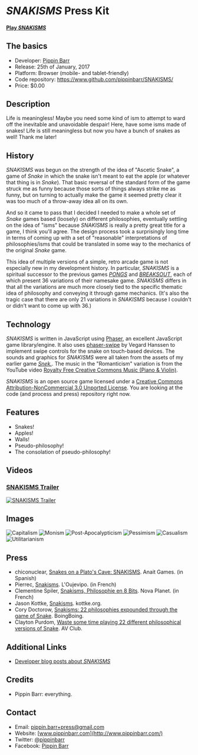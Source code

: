 # *SNAKISMS* Press Kit

#### [Play *SNAKISMS*](https://pippinbarr.github.io/SNAKISMS/)

## The basics

* Developer: [Pippin Barr](http://www.pippinbarr.com/)
* Release: 25th of January, 2017
* Platform: Browser (mobile- and tablet-friendly)
* Code repository: https://www.github.com/pippinbarr/SNAKISMS/
* Price: $0.00

## Description

Life is meaningless! Maybe you need some kind of ism to attempt to ward off the inevitable and unavoidable despair! Here, have some isms made of snakes! Life is still meaningless but now you have a bunch of snakes as well! Thank me later!

## History

*SNAKISMS* was begun on the strength of the idea of "Ascetic Snake", a game of *Snake* in which the snake isn't meant to eat the apple (or whatever that thing is in *Snake*). That basic reversal of the standard form of the game struck me as funny because those sorts of things always strike me as funny, but on turning to actually make the game it seemed pretty clear it was too much of a throw-away idea all on its own.

And so it came to pass that I decided I needed to make a whole set of *Snake* games based (loosely) on different philosophies, eventually settling on the idea of "isms" because *SNAKISMS* is really a pretty great title for a game, I think you'll agree. The design process took a surprisingly long time in terms of coming up with a set of "reasonable" interpretations of philosophies/isms that could be translated in some way to the mechanics of the original *Snake* game.

This idea of multiple versions of a simple, retro arcade game is not especially new in my development history. In particular, *SNAKISMS* is a spiritual successor to the previous games [*PONGS*](http://www.pippinbarr.com/games/pongs/Pongs.html) and [*BREAKSOUT*](http://www.pippinbarr.com/games/breaksout/), each of which present 36 variations of their namesake game. *SNAKISMS* differs in that all the variations are much more closely tied to the specific thematic idea of philosophy and conveying it through game mechanics. (It's also the tragic case that there are only 21 variations in *SNAKISMS* because I couldn't or didn't want to come up with 36.)

## Technology

*SNAKISMS* is written in JavaScript using [Phaser](http://www.phaser.io/), an excellent JavaScript game library/engine. It also uses [phaser-swipe](https://github.com/flogvit/phaser-swipe) by Vegard Hanssen to implement swipe controls for the snake on touch-based devices. The sounds and graphics for *SNAKISMS* were all taken from the assets of my earlier game [*Snek.*](https://www.pippinbarr.com/2013/06/13/snek/). The music in the "Romanticism" variation is from the YouTube video [Royalty Free Creative Commons Music (Piano & Violin)](https://www.youtube.com/watch?v=TZTtvwpXReA).

*SNAKISMS* is an open source game licensed under a [Creative Commons Attribution-NonCommercial 3.0 Unported License](http://creativecommons.org/licenses/by-nc/3.0/). You are looking at the code (and process and press) repository right now.

## Features

* Snakes!
* Apples!
* Walls!
* Pseudo-philosophy!
* The consolation of pseudo-philosophy!

## Videos

### [SNAKISMS Trailer](https://www.youtube.com/watch?v=p9MS7ERVLGA)

[![SNAKISMS Trailer](https://img.youtube.com/vi/p9MS7ERVLGA/0.jpg)](https://www.youtube.com/watch?v=p9MS7ERVLGA)

## Images

![Capitalism](images/Capitalism.png) ![Monism](images/Monism.png) ![Post-Apocalypticism](images/Post-Apocalypticism.png) ![Pessimism](images/Pessimism.png) ![Casualism](images/Casualism.png) ![Utilitarianism](images/Utilitarianism.png)

## Press
* chiconuclear, [Snakes on a Plato's Cave: SNAKISMS](http://www.anaitgames.com/articulos/snakisms-pippin-barr). Anait Games. (in Spanish)
* Pierrec, [Snakisms](http://oujevipo.fr/general/5895-snakisms/). L'Oujevipo. (in French)
* Clementine Spiler, [Snakisms, Philosophie en 8 Bits](http://www.novaplanet.com/novamag/70861/snakisms-philosophie-en-8-bits). Nova Planet. (in French)
* Jason Kottke, [Snakisms](http://kottke.org/17/03/snakisms). kottke.org.
* Cory Doctorow, [Snakisms: 22 philosophies expounded through the game of Snake](http://boingboing.net/2017/03/04/nothing-sounds-quite-like-a-33-2.html). BoingBoing.
* Clayton Purdom, [Waste some time playing 22 different philosophical versions of Snake](http://www.avclub.com/article/waste-some-time-playing-22-different-philosophical-251567). AV Club.

## Additional Links

* [Developer blog posts about *SNAKISMS*](http://www.pippinbarr.com/tag/snakisms?order=asc)

## Credits

* Pippin Barr: everything.

## Contact

* Email: [pippin.barr+press@gmail.com](mailto:pippin.barr+press@gmail.com)
* Website: [www.pippinbarr.com](http://www.pippinbarr.com/)
* Twitter: [@pippinbarr](https://www.twitter.com/pippinbarr)
* Facebook: [Pippin Barr](http://www.facebook.com/pippin.barr)

